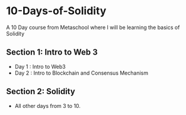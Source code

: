 # 10-Days-of-Solidity
A 10 Day course from Metaschool where I will be learning the basics of Solidity

## Section 1: Intro to Web 3
- Day 1 : Intro to Web3
- Day 2 : Intro to Blockchain and Consensus Mechanism

## Section 2: Solidity
- All other days from 3 to 10.
